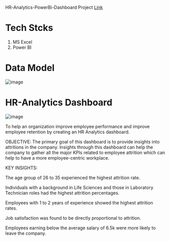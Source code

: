 HR-Analytics-PowerBi-Dashboard 
Project [Link](https://app.powerbi.com/view?r=eyJrIjoiYmFjYzJjMDAtYmFkMy00MGM2LTllOTktODliNWVjMTdiZTE4IiwidCI6ImE2ZGJkZGRlLTU3OTgtNGViYS1hNWE4LTc4ODA3ZTgyZDllYiJ9)

# Tech Stcks
1. MS Excel 
2. Power BI

# Data Model
![image](https://github.com/user-attachments/assets/39d21c5b-1444-469b-b19a-4edc721bccf7)

# HR-Analytics Dashboard
![image](https://github.com/user-attachments/assets/3a404f8c-7bb4-46af-944d-c302e9588a48)

To help an organization improve employee performance and improve employee retention by creating an HR Analytics dashboard.

OBJECTIVE: The primary goal of this dashboard is to provide insights into attritions in the company. Insights through this dashboard can help the company to gather all the major KPIs related to employee attrition which can help to have a more employee-centric workplace.

KEY INSIGHTS:

The age group of 26 to 35 experienced the highest attrition rate.

Individuals with a background in Life Sciences and those in Laboratory Technician roles had the highest attrition percentages.

Employees with 1 to 2 years of experience showed the highest attrition rates.

Job satisfaction was found to be directly proportional to attrition.

Employees earning below the average salary of 6.5k were more likely to leave the company.
